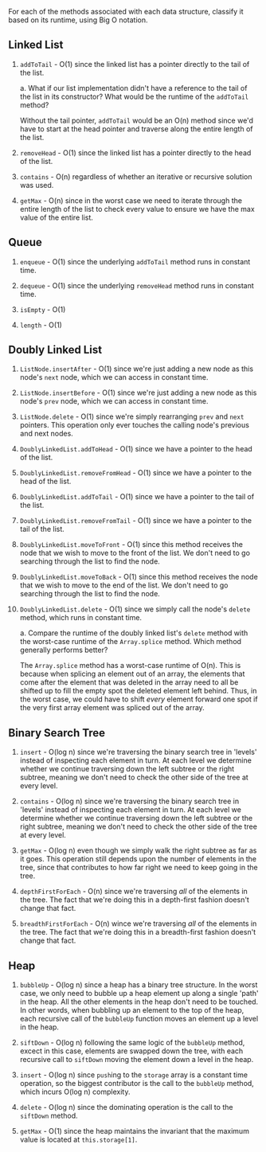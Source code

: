 For each of the methods associated with each data structure, classify it based on its runtime, using Big O notation.

## Linked List

1. `addToTail` - O(1) since the linked list has a pointer directly to the tail of the list.
  
    a. What if our list implementation didn't have a reference to the tail of the list in its constructor? What would be the runtime of the `addToTail` method?

    Without the tail pointer, `addToTail` would be an O(n) method since we'd have to start at the head pointer and traverse along the entire length of the list.

2. `removeHead` - O(1) since the linked list has a pointer directly to the head of the list.

3. `contains` - O(n) regardless of whether an iterative or recursive solution was used.

4. `getMax` - O(n) since in the worst case we need to iterate through the entire length of the list to check every value to ensure we have the max value of the entire list.

## Queue

1. `enqueue` - O(1) since the underlying `addToTail` method runs in constant time.

2. `dequeue` - O(1) since the underlying `removeHead` method runs in constant time.

3. `isEmpty` - O(1)

4. `length` - O(1)

## Doubly Linked List

1. `ListNode.insertAfter` - O(1) since we're just adding a new node as this node's `next` node, which we can access in constant time.

2. `ListNode.insertBefore` - O(1) since we're just adding a new node as this node's `prev` node, which we can access in constant time. 

3. `ListNode.delete` - O(1) since we're simply rearranging `prev` and `next` pointers. This operation only ever touches the calling node's previous and next nodes. 

4. `DoublyLinkedList.addToHead` - O(1) since we have a pointer to the head of the list.

5. `DoublyLinkedList.removeFromHead` - O(1) since we have a pointer to the head of the list.

6. `DoublyLinkedList.addToTail` - O(1) since we have a pointer to the tail of the list.

7. `DoublyLinkedList.removeFromTail` - O(1) since we have a pointer to the tail of the list.

8. `DoublyLinkedList.moveToFront` - O(1) since this method receives the node that we wish to move to the front of the list. We don't need to go searching through the list to find the node.

9. `DoublyLinkedList.moveToBack` - O(1) since this method receives the node that we wish to move to the end of the list. We don't need to go searching through the list to find the node.

10. `DoublyLinkedList.delete` - O(1) since we simply call the node's `delete` method, which runs in constant time. 

    a. Compare the runtime of the doubly linked list's `delete` method with the worst-case runtime of the `Array.splice` method. Which method generally performs better?

    The `Array.splice` method has a worst-case runtime of O(n). This is because when splicing an element out of an array, the elements that come after the element that was deleted in the array need to all be shifted up to fill the empty spot the deleted element left behind. Thus, in the worst case, we could have to shift _every_ element forward one spot if the very first array element was spliced out of the array.

## Binary Search Tree

1. `insert` - O(log n) since we're traversing the binary search tree in 'levels' instead of inspecting each element in turn. At each level we determine whether we continue traversing down the left subtree or the right subtree, meaning we don't need to check the other side of the tree at every level. 

2. `contains` - O(log n) since we're traversing the binary search tree in 'levels' instead of inspecting each element in turn. At each level we determine whether we continue traversing down the left subtree or the right subtree, meaning we don't need to check the other side of the tree at every level. 

3. `getMax` - O(log n) even though we simply walk the right subtree as far as it goes. This operation still depends upon the number of elements in the tree, since that contributes to how far right we need to keep going in the tree.

4. `depthFirstForEach` - O(n) since we're traversing _all_ of the elements in the tree. The fact that we're doing this in a depth-first fashion doesn't change that fact.

5. `breadthFirstForEach` - O(n) wince we're traversing _all_ of the elements in the tree. The fact that we're doing this in a breadth-first fashion doesn't change that fact.

## Heap

1. `bubbleUp` - O(log n) since a heap has a binary tree structure. In the worst case, we only need to bubble up a heap element up along a single 'path' in the heap. All the other elements in the heap don't need to be touched. In other words, when bubbling up an element to the top of the heap, each recursive call of the `bubbleUp` function moves an element up a level in the heap.

2. `siftDown` - O(log n) following the same logic of the `bubbleUp` method, excect in this case, elements are swapped down the tree, with each recursive call to `siftDown` moving the element down a level in the heap.

3. `insert` - O(log n) since `push`ing to the `storage` array is a constant time operation, so the biggest contributor is the call to the `bubbleUp` method, which incurs O(log n) complexity. 

4. `delete` - O(log n) since the dominating operation is the call to the `siftDown` method. 

5. `getMax` - O(1) since the heap maintains the invariant that the maximum value is located at `this.storage[1]`. 